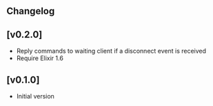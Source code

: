 ## Changelog
## [v0.2.0]

* Reply commands to waiting client if a disconnect event is received
* Require Elixir 1.6

## [v0.1.0]

* Initial version
